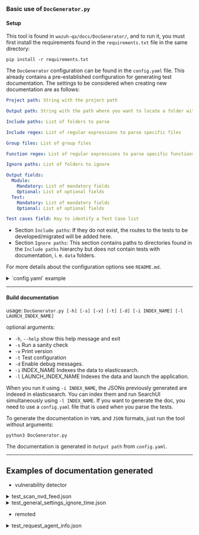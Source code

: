 ### Basic use of `DocGenerator.py`

#### Setup

This tool is found in `wazuh-qa/docs/DocGenerator/`, and to run it, you must first install the requirements found in the `requirements.txt` file in the same directory:

```
pip install -r requirements.txt
```

The `DocGenerator` configuration can be found in the `config.yaml` file. This already contains a pre-established configuration for generating test documentation. The settings to be considered when creating new documentation are as follows:

```yaml
Project path: String with the project path

Output path: String with the path where you want to locate a folder with the doc parsed

Include paths: List of folders to parse 

Include regex: List of regular expressions to parse specific files

Group files: List of group files

Function regex: List of regular expressions to parse specific functions

Ignore paths: List of folders to ignore

Output fields:
  Module:
    Mandatory: List of mandatory fields
    Optional: List of optional fields
  Test:
    Mandatory: List of mandatory fields
    Optional: List of optional fields

Test cases field: Key to identify a Test Case list
```

  - Section `Include paths`: If they do not exist, the routes to the tests to be developed/migrated will be added here. 
  - Section `Ignore paths`: This section contains paths to directories found in the `Include paths` hierarchy but does not contain tests with documentation, i. e. `data` folders.


For more details about the configuration options see `README.md`.

<details><summary>`config.yaml` example</summary>

```yaml
Project path: "../../tests/integration"

Output path: "../output"

Include paths:
  - "../../tests/integration/test_wazuh_db"
  - "../../tests/integration/test_vulnerability_detector"

Include regex:
  - "^test_.*py$"

Group files:
  - "README.md"

Function regex:
  - "^test_"

Ignore paths:
  - "../../tests/integration/test_wazuh_db/data"

Output fields:
  Module:
    Mandatory:
      - brief
      - metadata:
        - modules
        - daemons
        - component
        - operating_system
        - tiers
    Optional:
      - tags
  Test:
    Mandatory:
      - test_logic
      - checks
    Optional:
      - expected_result
      - test_cases

Test cases field: test_cases

```

</details>

---

#### Build documentation

usage: `DocGenerator.py [-h] [-s] [-v] [-t] [-d] [-i INDEX_NAME] [-l LAUNCH_INDEX_NAME]`

optional arguments:
 - `-h`, `--help`     show this help message and exit
 - `-s`             Run a sanity check
 - `-v`             Print version
 - `-t`             Test configuration
 - `-d`             Enable debug messages.
 - `-i` INDEX_NAME  Indexes the data to elasticsearch.
 - `-l` LAUNCH_INDEX_NAME  Indexes the data and launch the application.

When you run it using `-i INDEX_NAME`, the JSONs previously generated are indexed in elasticsearch. You can index them and run SearchUI simultaneously using `-l INDEX_NAME`. If you want to generate the doc, you need to use a `config.yaml` file that is used when you parse the tests.



To generate the documentation in `YAML` and `JSON` formats, just run the tool without arguments:
```
python3 DocGenerator.py
```

The documentation is generated in `Output path` from `config.yaml`.

---

## Examples of documentation generated

- vulnerability detector

<details><summary>test_scan_nvd_feed.json</summary>

```json
{
    "copyright": "Copyright (C) 2015-2021, Wazuh Inc.\nCreated by Wazuh, Inc. <info@wazuh.com>.\nThis program is free software; you can redistribute it and/or modify it under the terms of GPLv2",
    "type": "Integration",
    "description": "These tests will mock RedHat, Canonical, Debian, and Windows systems, and insert custom vulnerabilities and vulnerable packages to check if Vulnerability Detector generates the vulnerability alerts from NVD feed.",
    "tiers": [
        0
    ],
    "component": "Server",
    "platform": [
        "Linux, RHEL5",
        "Linux, RHEL6",
        "Linux, RHEL7",
        "Linux, RHEL8",
        "Linux, Amazon Linux 1",
        "Linux, Amazon Linux 2",
        "Linux, Debian BUSTER",
        "Linux, Debian STRETCH",
        "Linux, Debian WHEEZY",
        "Linux, Ubuntu BIONIC",
        "Linux, Ubuntu XENIAL",
        "Linux, Ubuntu TRUSTY",
        "Linux, Arch Linux"
    ],
    "checks": [
        "There are as many NVD alerts as vulnerable packages.",
        "There are 0 NVD vulnerability alerts for RedHat provider.",
        "The alerts are produced by the NVD provider."
    ],
    "references": [
        "https://documentation.wazuh.com/current/user-manual/capabilities/vulnerability-detection/index.html"
    ],
    "tags": [
        "linux",
        "modulesd",
        "vulnerability_detector"
    ],
    "name": "test_scan_nvd_feed.py",
    "id": 16,
    "group_id": 2,
    "tests": [
        {
            "description": "Check if inserted vulnerable packages are reported by vulnerability detector using the NVD feed.",
            "tier": 0,
            "min_version": 4.1,
            "parameters": [
                "get_configuration (fixture), Get configurations from the module.",
                "configure_environment (fixture), Configure a custom environment for testing.",
                "restart_modulesd (fixture), Restart the wazuh-modulesd daemon.",
                "check_cve_db (fixture), Check if the CVE database exists and its tables are created",
                "mock_vulnerability_scan (fixture), Mock the vulnerability scan inserting custom packages, feeds and changing the host system."
            ],
            "use_cases": "Several vulnerable packages with their respective vulnerabilities are inserted into a simulated agent to generate the corresponding alerts from NVD feed.",
            "expected_output": [
                "r\"Agent '000' is vulnerable to '{cve}'. Condition, '{patch} patch is not installed.'\" (if agent OS is Windows).",
                "r\"The '{package}' package .* from agent .* is vulnerable to '{cve}'\" (for no Windows agents).",
                "r\"The NVD found a total of '{vulnerabilities_number}' potential vulnerabilities for agent .*\""
            ],
            "tags": [
                "nvd",
                "cve"
            ],
            "name": "test_vulnerabilities_report",
            "test_cases": [
                "scan_nvd_configuration-RHEL8",
                "scan_nvd_configuration-RHEL7",
                "scan_nvd_configuration-RHEL6",
                "scan_nvd_configuration-RHEL5",
                "scan_nvd_configuration-BIONIC",
                "scan_nvd_configuration-XENIAL",
                "scan_nvd_configuration-TRUSTY",
                "scan_nvd_configuration-BUSTER",
                "scan_nvd_configuration-STRETCH"
            ]
        }
    ]
}
```
</details>

<details><summary>test_general_settings_ignore_time.json</summary>

```json
{
    "copyright": "Copyright (C) 2015-2021, Wazuh Inc.\nCreated by Wazuh, Inc. <info@wazuh.com>.\nThis program is free software; you can redistribute it and/or modify it under the terms of GPLv2",
    "type": "Integration",
    "description": "The tests will modify the value of ignore_time tag in ossec.conf, set different times and check the result in ossec.log.",
    "tiers": [
        0
    ],
    "component": "Server",
    "platform": [
        "Linux, RHEL5",
        "Linux, RHEL6",
        "Linux, RHEL7",
        "Linux, RHEL8",
        "Linux, Amazon Linux 1",
        "Linux, Amazon Linux 2",
        "Linux, Debian BUSTER",
        "Linux, Debian STRETCH",
        "Linux, Debian WHEEZY",
        "Linux, Ubuntu BIONIC",
        "Linux, Ubuntu XENIAL",
        "Linux, Ubuntu TRUSTY",
        "Linux, Arch Linux"
    ],
    "checks": [
        "Vulnerabilities alerts are not generated before ignore_time time set.",
        "Vulnerabilities alerts are generated after ignore_time time set."
    ],
    "references": [
        "https://documentation.wazuh.com/current/user-manual/capabilities/vulnerability-detection/index.html"
    ],
    "tags": [
        "linux",
        "modulesd",
        "wazuh-db",
        "vulnerability_detector"
    ],
    "name": "test_general_settings_ignore_time.py",
    "id": 5,
    "group_id": 2,
    "tests": [
        {
            "description": "Check if an alert is not fired during the ignore time  interval.",
            "tier": 0,
            "min_version": 4.1,
            "parameters": [
                "get_configuration (fixture), Get configurations from the module.",
                "configure_environment (fixture), Configure a custom environment for testing.",
                "restart_modulesd (fixture), Restart the wazuh-modulesd daemon.",
                "prepare_agent (fixture), Creates a mock agent with a vulnerability for testing purposes.",
                "custom_callback_vulnerability (lambda), Create a callback function from a text pattern."
            ],
            "use_cases": "Different time intervals are used in which alerts are to be ignored.",
            "expected_output": [
                "'{vd.DEFAULT_PACKAGE_NAME}'.+is vulnerable to '{vd.DEFAULT_VULNERABILITY_ID}'"
            ],
            "tags": [
                "time_travel"
            ],
            "name": "test_ignore_time",
            "test_cases": [
                "get_configuration0",
                "get_configuration1",
                "get_configuration2"
            ]
        }
    ]
}
```
</details>

- remoted

<details><summary> test_request_agent_info.json</summary>

```json
{
    "copyright": "Copyright (C) 2015-2021, Wazuh Inc.\nCreated by Wazuh, Inc. <info@wazuh.com>.\nThis program is free software; you can redistribute it and/or modify it under the terms of GPLv2",
    "type": "Integration",
    "description": "Check that manager-agent communication through remoted socket works as expected.",
    "tiers": [
        0
    ],
    "component": "Server",
    "platform": [
        "Linux, RHEL5",
        "Linux, RHEL6",
        "Linux, RHEL7",
        "Linux, RHEL8",
        "Linux, Amazon Linux 1",
        "Linux, Amazon Linux 2",
        "Linux, Debian BUSTER",
        "Linux, Debian STRETCH",
        "Linux, Debian WHEEZY",
        "Linux, Ubuntu BIONIC",
        "Linux, Ubuntu XENIAL",
        "Linux, Ubuntu TRUSTY",
        "Linux, Arch Linux"
    ],
    "checks": [
        "The getconfig request.",
        "The getstate request.",
        "The getconfig request for a disconnected agent."
    ],
    "references": [
        "https://documentation.wazuh.com/current/user-manual/reference/daemons/ossec-remoted.html"
    ],
    "tags": [
        "linux",
        "remoted"
    ],
    "name": "test_request_agent_info.py",
    "id": 67,
    "group_id": 47,
    "tests": [
        {
            "description": "Writes (config/state) requests in $DIR/queue/ossec/request and check if remoted forwards it to the agent, collects the response, and writes it in the socket or returns an error message if the queried agent is disconnected.",
            "tier": 0,
            "min_version": 4.2,
            "parameters": [
                "get_configuration (fixture), Get configurations from the module.",
                "configure_environment (fixture), Configure a custom environment for testing.",
                "remove_shared_files (fixture), Temporary removes txt files from default agent group shared files.",
                "restart_remoted (fixture), Restart the wazuh-remoted daemon.",
                "command_request (String), Use case being evaluated.",
                "expected_answer (String), The expected response from the agent to the manager."
            ],
            "use_cases": "Several requests that are made by the manager to the agent.",
            "expected_output": [
                "Cannot send request",
                "r\"{\"client\":{\"config-profile\":\"centos8\",\"notify_time\":10,\"time-reconnect\":60}}\"",
                "r\"{\"error\":0,\"data\":{\"global\":{\"start\":\"2021-02-26, 06:41:26\",\"end\":\"2021-02-26 08:49:19\"}}}\""
            ],
            "tags": [
                "agent_simulator"
            ],
            "name": "test_request",
            "test_cases": [
                "udp,tcp-disconnected",
                "udp,tcp-get_config",
                "udp,tcp-get_state",
                "tcp-disconnected",
                "tcp-get_config",
                "tcp-get_state",
                "udp-disconnected",
                "udp-get_config",
                "udp-get_state"
            ]
        }
    ]
}
```
</details>
